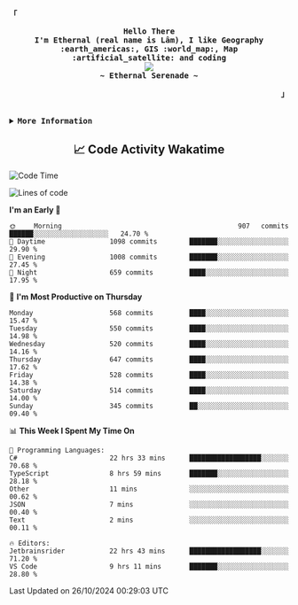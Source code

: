 <!-- Ethernal GitHub Profile -->
<div align="justify">

<!-- Profile -->
<p align="left"><strong><samp>「</samp></strong></p>
  <p align="center">
    <samp>
      <b>
        Hello There
      <br>
        I'm Ethernal (real name is Lâm), I like Geography :earth_americas:, GIS :world_map:, Map :artificial_satellite: and coding
      </b>
      <br>
        <image src="https://readme-typing-svg.herokuapp.com?font=Iosevka&size=16&color=6791c9&center=true&width=410&height=45&lines=Making%20world%20better%20by%20coding.">
      <br>
      <b>
        ~ Ethernal Serenade ~
      </b>
    </samp>
  </p>
<p align="right"><strong><samp>」</samp></strong></p>

<br>

<details>
<summary><samp><b>More Information</b></samp></summary>

<h2></h2><br>

<!-- Contact Me -->
<p align="center">
  <samp>
    [<a href="https://www.facebook.com/bavuongdaradi.3990">facebook</a>]
    [<a href="mailto:nguyenduclam0605@gmail.com">gmail</a>]
  </samp>
</p>

<h2></h2><br>

<!-- Profile Views Badge -->
<p align="center">
  <samp>
  <a href="#--------">
    <img src="https://komarev.com/ghpvc/?username=ethernal-serenade&label=Profile+Views&color=grey" alt="profile views" /> 
  </a>
  </samp>
</p>

<!-- Github Trophy -->
<div align="center">
  <table>
    <tr>
      <td><a href="#--------"><img align="center" alt="GitHub Trophy" src="https://github-trophies.vercel.app/?username=ethernal-serenade&rank=SECRET,SSS,SS,S,AAA,AA,A&row=2&column=3&margin-w=15&margin-h=15&no-frame=true&theme=nord"></a></td>
    </tr>
  </table>
</div>

<!-- Github Stats -->
<div align="center">
  <table>
    <tr>
      <td><a href="#--------"><img height="137px" align="center" alt="GitHub Stats" src="https://github-readme-stats.vercel.app/api?username=ethernal-serenade&count_private=true&show_icons=true&include_all_commits=true&line_height=21&hide_border=true&theme=nord"/></a></td>
      <td><a href="#--------"><img height="137px" align="center" alt="Top Language" src="https://github-readme-stats.vercel.app/api/top-langs/?username=ethernal-serenade&layout=compact&line_height=21&hide_border=true&theme=nord"/></a></td>
    </tr>
	<tr>
	  <td colspan="2" align="center"><a href="#--------"><img alt="GitHub Streak" src="https://github-readme-streak-stats.herokuapp.com/?user=Ethernal-Serenade&theme=algolia"></a></td>
	</tr>
  </table>
</div>
</details>

<h2 align='center'> 📈 Code Activity Wakatime </h2>

<!--START_SECTION:waka-->
![Code Time](http://img.shields.io/badge/Code%20Time-579%20hrs%2058%20mins-blue)

![Lines of code](https://img.shields.io/badge/From%20Hello%20World%20I%27ve%20Written-14.3%20million%20lines%20of%20code-blue)

**I'm an Early 🐤** 

```text
🌞 Morning                907 commits         ██████░░░░░░░░░░░░░░░░░░░   24.70 % 
🌆 Daytime                1098 commits        ███████░░░░░░░░░░░░░░░░░░   29.90 % 
🌃 Evening                1008 commits        ███████░░░░░░░░░░░░░░░░░░   27.45 % 
🌙 Night                  659 commits         ████░░░░░░░░░░░░░░░░░░░░░   17.95 % 
```
📅 **I'm Most Productive on Thursday** 

```text
Monday                   568 commits         ████░░░░░░░░░░░░░░░░░░░░░   15.47 % 
Tuesday                  550 commits         ████░░░░░░░░░░░░░░░░░░░░░   14.98 % 
Wednesday                520 commits         ████░░░░░░░░░░░░░░░░░░░░░   14.16 % 
Thursday                 647 commits         ████░░░░░░░░░░░░░░░░░░░░░   17.62 % 
Friday                   528 commits         ████░░░░░░░░░░░░░░░░░░░░░   14.38 % 
Saturday                 514 commits         ████░░░░░░░░░░░░░░░░░░░░░   14.00 % 
Sunday                   345 commits         ██░░░░░░░░░░░░░░░░░░░░░░░   09.40 % 
```


📊 **This Week I Spent My Time On** 

```text
💬 Programming Languages: 
C#                       22 hrs 33 mins      ██████████████████░░░░░░░   70.68 % 
TypeScript               8 hrs 59 mins       ███████░░░░░░░░░░░░░░░░░░   28.18 % 
Other                    11 mins             ░░░░░░░░░░░░░░░░░░░░░░░░░   00.62 % 
JSON                     7 mins              ░░░░░░░░░░░░░░░░░░░░░░░░░   00.40 % 
Text                     2 mins              ░░░░░░░░░░░░░░░░░░░░░░░░░   00.11 % 

🔥 Editors: 
Jetbrainsrider           22 hrs 43 mins      ██████████████████░░░░░░░   71.20 % 
VS Code                  9 hrs 11 mins       ███████░░░░░░░░░░░░░░░░░░   28.80 % 
```


 Last Updated on 26/10/2024 00:29:03 UTC
<!--END_SECTION:waka-->
